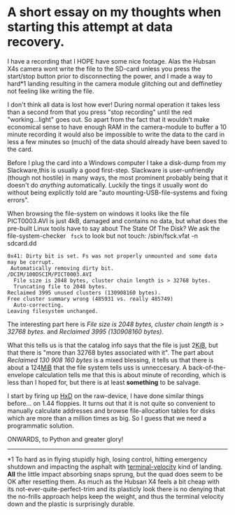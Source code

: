 A short essay on my thoughts when starting this attempt at data recovery.
====

I have a recording that I HOPE have some nice footage. Alas the Hubsan X4s camera wont write the file to the SD-card unless you press the start/stop button prior to disconnecting the power, and I made a way to hard\*1 landing resulting in the camera module glitching out and deffinetley not feeling like writing the file.


I don't think all data is lost how ever!
During normal operation it takes less than a second from that you press
"stop recording" until the red "working...light" goes out. So apart from the
fact that it wouldn't make economical sense to have enough RAM in the
camera-module to buffer a 10 minute recording it would also be impossible to
write the data to the card in less a few minutes so (much) of the data
should already have been saved to the card.

Before I plug the card into a Windows computer I take a disk-dump from my
Slackware,this is usually a good first-step.
Slackware is user-unfriendly (though not hostile) in many ways, the most
prominent probably being that it doesn't do _anything_ automatically. Luckily the tings it usually wont do without being explicitly told are "auto mounting-USB-file-systems and fixing errors".

When browsing the file-system on windows it looks like the file PICT0003.AVI is just 4kB, damaged and contains no data, but what does the pre-built Linux tools have to say about The State Of The Disk?
We ask the file-system-checker ``` fsck``` to look but not touch: /sbin/fsck.vfat -n sdcard.dd

```
0x41: Dirty bit is set. Fs was not properly unmounted and some data may be corrupt.
 Automatically removing dirty bit.
/DCIM/100DSCIM/PICT0003.AVI
  File size is 2048 bytes, cluster chain length is > 32768 bytes.
  Truncating file to 2048 bytes.
Reclaimed 3995 unused clusters (130908160 bytes).
Free cluster summary wrong (485931 vs. really 485749)
  Auto-correcting.
Leaving filesystem unchanged.

```

The interesting part here is *File size is 2048 bytes, cluster chain length is > 32768 bytes.* and *Reclaimed 3995 (130908160 bytes).*

What this tells us is that the catalog info says that the file is just 2[KiB](http://en.wikipedia.org/wiki/Kibibyte), but that there is "more than 32768 bytes associated with it".
The part about *Reclaimed 130 908 160 bytes* is a mixed blessing, it tells us that there is about a 124[MiB](http://en.wikipedia.org/wiki/MebibytE) that the file system tells uss is unneccesary. A back-of-the-envelope calculation tells me that this is about minute of recording, which is less than I hoped for, but there is at least __something__ to be salvage.

I start by firing up [HxD](http://mh-nexus.de/en/hxd/) on the raw-device, I have done similar things before... on 1.44 floppies. It turns out that it is not quite so convenient to manually calculate addresses and browse file-allocation tables for disks which are more than a million times as big. So I guess that we need a programmatic solution.

ONWARDS, to Python and greater glory!

___
\*1
To hard as in flying stupidly high, losing control, hitting emergency shutdown and impacting the asphalt with [terminal-velocity](http://en.wikipedia.org/wiki/Terminal_velocity) kind of landing. __All__ the little impact absorbing snaps sprung, but the quad does seem to be OK after resetting them. As much as the Hubsan X4 feels a bit cheap with its not-ever-quite-perfect-trim and its plasticly look there is no denying that the no-frills approach helps keep the weight, and thus the terminal velocity down and the plastic is surprisingly durable.
